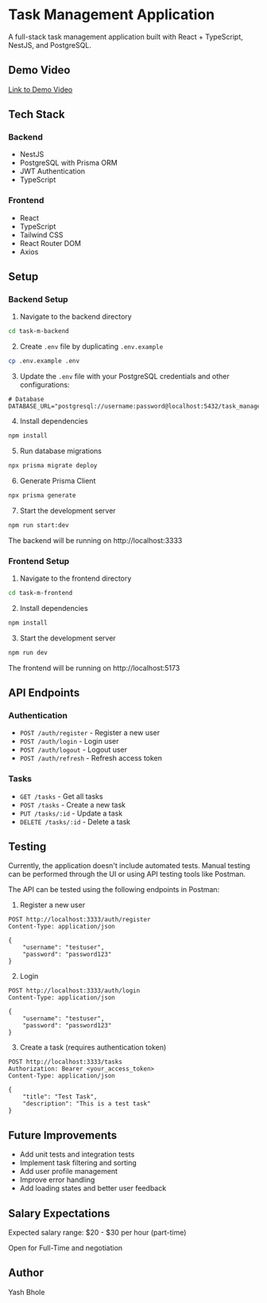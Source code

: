 # Task Management Application

A full-stack task management application built with React + TypeScript, NestJS, and PostgreSQL.

## Demo Video
[Link to Demo Video](https://drive.google.com/file/d/1ijjpQ71UIvb47O26bhqBD-LYw0APJwrJ/view?usp=sharing)

## Tech Stack

### Backend
- NestJS
- PostgreSQL with Prisma ORM
- JWT Authentication
- TypeScript

### Frontend
- React
- TypeScript
- Tailwind CSS
- React Router DOM
- Axios


## Setup

### Backend Setup

1. Navigate to the backend directory
```bash
cd task-m-backend
```

2. Create `.env` file by duplicating `.env.example`
```bash
cp .env.example .env
```

3. Update the `.env` file with your PostgreSQL credentials and other configurations:
```env
# Database
DATABASE_URL="postgresql://username:password@localhost:5432/task_management_db"

```

4. Install dependencies
```bash
npm install
```

5. Run database migrations
```bash
npx prisma migrate deploy
```

6. Generate Prisma Client
```bash
npx prisma generate
```

7. Start the development server
```bash
npm run start:dev
```

The backend will be running on http://localhost:3333

### Frontend Setup

1. Navigate to the frontend directory
```bash
cd task-m-frontend
```

2. Install dependencies
```bash
npm install
```

3. Start the development server
```bash
npm run dev
```

The frontend will be running on http://localhost:5173

## API Endpoints

### Authentication
- `POST /auth/register` - Register a new user
- `POST /auth/login` - Login user
- `POST /auth/logout` - Logout user
- `POST /auth/refresh` - Refresh access token

### Tasks
- `GET /tasks` - Get all tasks
- `POST /tasks` - Create a new task
- `PUT /tasks/:id` - Update a task
- `DELETE /tasks/:id` - Delete a task

## Testing

Currently, the application doesn't include automated tests. Manual testing can be performed through the UI or using API testing tools like Postman.

The API can be tested using the following endpoints in Postman:

1. Register a new user
```http
POST http://localhost:3333/auth/register
Content-Type: application/json

{
    "username": "testuser",
    "password": "password123"
}
```

2. Login
```http
POST http://localhost:3333/auth/login
Content-Type: application/json

{
    "username": "testuser",
    "password": "password123"
}
```

3. Create a task (requires authentication token)
```http
POST http://localhost:3333/tasks
Authorization: Bearer <your_access_token>
Content-Type: application/json

{
    "title": "Test Task",
    "description": "This is a test task"
}
```

## Future Improvements
- Add unit tests and integration tests
- Implement task filtering and sorting
- Add user profile management
- Improve error handling
- Add loading states and better user feedback

## Salary Expectations

Expected salary range: $20 - $30 per hour (part-time)

Open for Full-Time and negotiation

## Author

Yash Bhole
